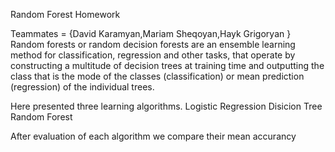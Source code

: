 Random Forest Homework

Teammates = {David Karamyan,Mariam Sheqoyan,Hayk Grigoryan }
Random forests or random decision forests are an ensemble learning method for classification, regression and other tasks, that operate by constructing a multitude of decision trees at training time and outputting the class that is the mode of the classes (classification) or mean prediction (regression) of the individual trees.

Here presented three learning algorithms.
	Logistic Regression
	Disicion Tree
	Random Forest

After evaluation of each algorithm we compare their mean accurancy 
